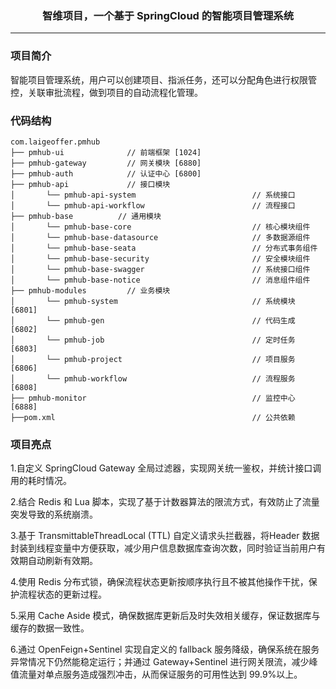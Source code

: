 
<h3 align="center">智维项目，一个基于 SpringCloud 的智能项目管理系统</h3>

<hr/>

### 项目简介

智能项目管理系统，用户可以创建项目、指派任务，还可以分配角色进行权限管控，关联审批流程，做到项目的自动流程化管理。



### 代码结构

```
com.laigeoffer.pmhub     
├── pmhub-ui              // 前端框架 [1024]
├── pmhub-gateway         // 网关模块 [6880]
├── pmhub-auth            // 认证中心 [6800]
├── pmhub-api             // 接口模块
│       └── pmhub-api-system                          // 系统接口
│       └── pmhub-api-workflow                        // 流程接口
├── pmhub-base          // 通用模块
│       └── pmhub-base-core                           // 核心模块组件
│       └── pmhub-base-datasource                     // 多数据源组件
│       └── pmhub-base-seata                          // 分布式事务组件
│       └── pmhub-base-security                       // 安全模块组件
│       └── pmhub-base-swagger                        // 系统接口组件
│       └── pmhub-base-notice                         // 消息组件组件
├── pmhub-modules         // 业务模块
│       └── pmhub-system                              // 系统模块 [6801]
│       └── pmhub-gen                                 // 代码生成 [6802]
│       └── pmhub-job                                 // 定时任务 [6803]
│       └── pmhub-project                             // 项目服务 [6806]
│       └── pmhub-workflow                            // 流程服务 [6808]
├── pmhub-monitor             						  // 监控中心 [6888]                 
├──pom.xml                                            // 公共依赖
```


### 项目亮点

1.自定义 SpringCloud Gateway 全局过滤器，实现网关统一鉴权，并统计接口调用的耗时情况。

2.结合 Redis 和 Lua 脚本，实现了基于计数器算法的限流方式，有效防止了流量突发导致的系统崩溃。

3.基于 TransmittableThreadLocal (TTL) 自定义请求头拦截器，将Header 数据封装到线程变量中方便获取，减少用户信息数据库查询次数，同时验证当前用户有效期自动刷新有效期。

4.使用 Redis 分布式锁，确保流程状态更新按顺序执行且不被其他操作干扰，保护流程状态的更新过程。

5.采用 Cache Aside 模式，确保数据库更新后及时失效相关缓存，保证数据库与缓存的数据一致性。

6.通过 OpenFeign+Sentinel 实现自定义的 fallback 服务降级，确保系统在服务异常情况下仍然能稳定运行；并通过 Gateway+Sentinel 进行网关限流，减少峰值流量对单点服务造成强烈冲击，从而保证服务的可用性达到 99.9%以上。
